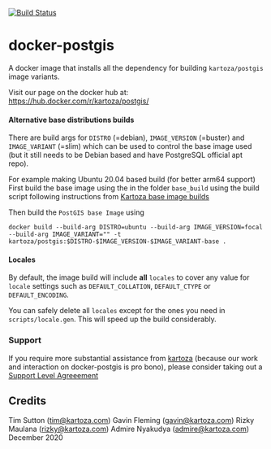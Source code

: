 [![Build Status](https://travis-ci.org/kartoza/docker-postgis.svg?branch=develop)](https://travis-ci.org/kartoza/docker-postgis)

# docker-postgis

A docker image that installs all the dependency for building `kartoza/postgis` image variants.

Visit our page on the docker hub at: https://hub.docker.com/r/kartoza/postgis/


#### Alternative base distributions builds

There are build args for `DISTRO` (=debian), `IMAGE_VERSION` (=buster)
and `IMAGE_VARIANT` (=slim) which can be used to control the base image used
(but it still needs to be Debian based and have PostgreSQL official apt repo).

For example making Ubuntu 20.04 based build (for better arm64 support)
First build the base image using the in the folder `base_build`  using the
build script
following instructions from [Kartoza base image builds](https://github.com/kartoza/docker-postgis/tree/postgres-base#alternative-base-distributions-builds)

Then build the `PostGIS base Image` using

```
docker build --build-arg DISTRO=ubuntu --build-arg IMAGE_VERSION=focal --build-arg IMAGE_VARIANT="" -t kartoza/postgis:$DISTRO-$IMAGE_VERSION-$IMAGE_VARIANT-base .
```

#### Locales

By default, the image build will include **all** `locales` to cover any value for `locale` settings such as `DEFAULT_COLLATION`, `DEFAULT_CTYPE` or `DEFAULT_ENCODING`. 

You can safely delete all `locales` except for the ones you need in `scripts/locale.gen`. This will speed up the build considerably.

### Support

If you require more substantial assistance from [kartoza](https://kartoza.com)  (because our work and interaction on docker-postgis is pro bono),
please consider taking out a [Support Level Agreeement](https://kartoza.com/en/shop/product/support) 

## Credits

Tim Sutton (tim@kartoza.com)
Gavin Fleming (gavin@kartoza.com)
Rizky Maulana (rizky@kartoza.com)
Admire Nyakudya (admire@kartoza.com)
December 2020

